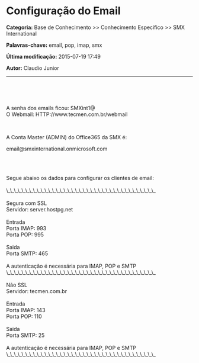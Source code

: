 # Configuração do Email

**Categoria:** Base de Conhecimento >> Conhecimento Especifico >> SMX International

**Palavras-chave:** email, pop, imap, smx

**Última modificação:** 2015-07-19 17:49

**Autor:** Claudio Junior

---

<p> </p>
<p> </p>
<p>A senha dos emails ficou: SMXint1@<br /> O Webmail: HTTP://www.tecmen.com.br/webmail</p>
<p> </p>
<p>A Conta Master (ADMIN) do Office365 da SMX é:</p>
<p>email@smxinternational.onmicrosoft.com</p>
<p> </p>
<p><br /> Segue abaixo os dados para configurar os clientes de email:<br /> <br /> \_\_\_\_\_\_\_\_\_\_\_\_\_\_\_\_\_\_\_\_\_\_\_\_\_\_\_\_\_\_\_\_\_\_\_\_\_\_\_<br /> <br /> Segura com SSL<br /> Servidor: server.hostpg.net<br /> <br /> Entrada<br /> Porta IMAP: 993<br /> Porta POP: 995<br /> <br /> Saida<br /> Porta SMTP: 465<br /> <br /> A autenticação é necessária para IMAP, POP e SMTP<br /> \_\_\_\_\_\_\_\_\_\_\_\_\_\_\_\_\_\_\_\_\_\_\_\_\_\_\_\_\_\_\_\_\_\_\_\_\_\_\_<br /> <br /> Não SSL<br /> Servidor: tecmen.com.br<br /> <br /> Entrada<br /> Porta IMAP: 143<br /> Porta POP: 110<br /> <br /> Saida<br /> Porta SMTP: 25<br /> <br /> A autenticação é necessária para IMAP, POP e SMTP<br /> \_\_\_\_\_\_\_\_\_\_\_\_\_\_\_\_\_\_\_\_\_\_\_\_\_\_\_\_\_\_\_\_\_\_\_\_\_\_\_</p>